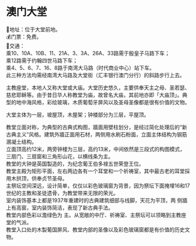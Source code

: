 # 澳门大堂  
📍地址：位于大堂前地。  
💰门票：免费。  
🚌交通：  
乘10、10A、10B、11、21A、3、3A、26A、33路需于殷皇子马路下车；  
乘12路需于约翰四世马路下车；  
乘4、5、6、7、16、8路于南湾大马路（时代商业中心）站下车。  
此三种方法均需经南湾大马路及大堂街（汇丰银行澳门分行）的斜路步行上去。  
  
主教座堂，本地人又称大堂或大庙。大堂历史悠久，主要供奉天主之母、圣若瑟、慈悲耶稣等。由于昔日华人称教堂为庙，故曾名大庙，其前地亦即「大庙顶」。典型的地中海风格，彩绘玻璃，木质葡萄牙屏风以及圣母圣像都是很有价值的文物。  
  
大堂主体为一层，坡屋顶，木屋架；钟楼部分为三层，平屋顶。  
  
教堂立面对称，为典型的古典式构图，牆面用壁柱划分，是经过简化处理后的“新古典主义”风格。建筑外牆正面用石材，两侧用水刷石粉面，立面主体结构为钢筋溷凝土结构。  
立面顶高约12米，两旁钟楼为三层，高约13米，中间依然是三段式的构图模式，三扇门、三扇窗和三角形山花，以横线条为主。  
教堂的大钟是英国製造的，为纪念葡王伯多禄五世荣登王位。  
教堂主殿为矩形平面，左右两边各有一个耳堂和一个祈祷室，其中最古老的耳堂採用木拱顶，供奉贞节圣母。  
主祭坛空间深远，设计简单，仅仅以彩色玻璃窗为背景，因为祭坛下面掩埋16和17世纪的主教和圣徒遗骨，为教堂带来无限的荣光。  
室内装饰基本上都是1937年重建时的古典建筑细部与线脚，天花为平顶，两 侧牆上有高窗，室内装饰简洁，表现了新古典手法。  
教堂内部色彩以澹绿色为 主。从宽敞的中厅、祈祷室、主祭坛可以领略到主教座堂的气派。  
教堂入口处的木製葡国屏风、教堂内部的圣像以及彩色玻璃窗都是有价值的历史文物。  